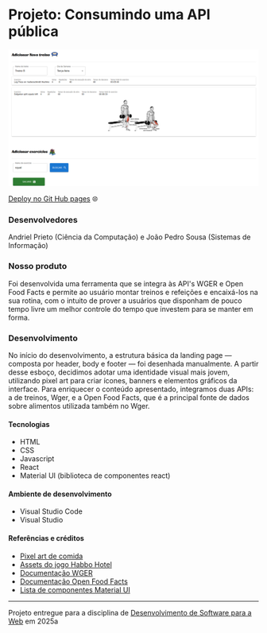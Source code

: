 # Projeto: Consumindo uma API pública

![Substitua a imagem ao lado por um screenshot do seu projeto](src/assets/screenshot.png "Screenshot do projeto")


[Deploy no Git Hub pages](https://elc1090.github.io/project2-2025a-andriel-joao/) 🌐


### Desenvolvedores
Andriel Prieto (Ciência da Computação) e João Pedro Sousa (Sistemas de Informação)


### Nosso produto
Foi desenvolvida uma ferramenta que se integra às API's WGER e Open Food Facts e permite ao usuário montar treinos e refeições e encaixá-los na sua rotina, com o intuito de prover a usuários que disponham de pouco tempo livre um melhor controle do tempo que investem para se manter em forma.


### Desenvolvimento

No início do desenvolvimento, a estrutura básica da landing page — composta por header, body e footer — foi desenhada manualmente. A partir desse esboço, decidimos adotar uma identidade visual mais jovem, utilizando pixel art para criar ícones, banners e elementos gráficos da interface. Para enriquecer o conteúdo apresentado, integramos duas APIs: a de treinos, Wger, e a Open Food Facts, que é a principal fonte de dados sobre alimentos utilizada também no Wger.


#### Tecnologias

- HTML
- CSS
- Javascript
- React
- Material UI (biblioteca de componentes react)

#### Ambiente de desenvolvimento

- Visual Studio Code
- Visual Studio

#### Referências e créditos

- [Pixel art de comida](https://henrysoftware.itch.io/pixel-food)
- [Assets do jogo Habbo Hotel](https://www.habboassets.com/)
- [Documentação WGER](https://wger.de/api/v2/)
- [Documentação Open Food Facts](https://openfoodfacts.github.io/openfoodfacts-server/api/)
- [Lista de componentes Material UI](https://mui.com/material-ui/all-components/)




---
Projeto entregue para a disciplina de [Desenvolvimento de Software para a Web](http://github.com/andreainfufsm/elc1090-2025a) em 2025a